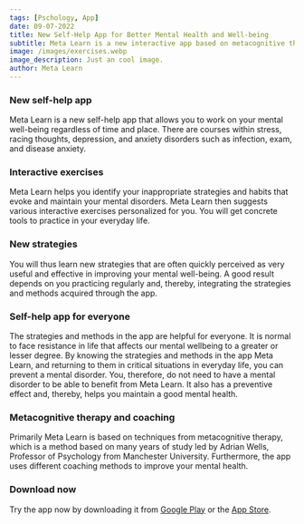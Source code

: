 ```yaml
---
tags: [Pschology, App]
date: 09-07-2022
title: New Self-Help App for Better Mental Health and Well-being
subtitle: Meta Learn is a new interactive app based on metacognitive therapy and coaching.
image: /images/exercises.webp
image_description: Just an cool image.
author: Meta Learn
---
```


### New self-help app
Meta Learn is a new self-help app that allows you to work on your mental well-being regardless of time and place. There are courses within stress, racing thoughts, depression, and anxiety disorders such as infection, exam, and disease anxiety.

### Interactive exercises
Meta Learn helps you identify your inappropriate strategies and habits that evoke and maintain your mental disorders. Meta Learn then suggests various interactive exercises personalized for you. You will get concrete tools to practice in your everyday life.

### New strategies
You will thus learn new strategies that are often quickly perceived as very useful and effective in improving your mental well-being. A good result depends on you practicing regularly and, thereby, integrating the strategies and methods acquired through the app.

### Self-help app for everyone
The strategies and methods in the app are helpful for everyone. It is normal to face resistance in life that affects our mental wellbeing to a greater or lesser degree. By knowing the strategies and methods in the app Meta Learn, and returning to them in critical situations in everyday life, you can prevent a mental disorder. You, therefore, do not need to have a mental disorder to be able to benefit from Meta Learn. It also has a preventive effect and, thereby, helps you maintain a good mental health.

### Metacognitive therapy and coaching
Primarily Meta Learn is based on techniques from metacognitive therapy, which is a method based on many years of study led by Adrian Wells, Professor of Psychology from Manchester University. Furthermore, the app uses different coaching methods to improve your mental health.

### Download now
Try the app now by downloading it from [Google Play](https://play.google.com/store/apps/details?id=com.fredslund.metalearn) or the [App Store](https://apps.apple.com/us/app/meta-learn/id1531463974).

